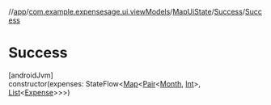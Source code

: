 //[app](../../../../index.md)/[com.example.expensesage.ui.viewModels](../../index.md)/[MapUiState](../index.md)/[Success](index.md)/[Success](-success.md)

# Success

[androidJvm]\
constructor(expenses: StateFlow&lt;[Map](https://kotlinlang.org/api/latest/jvm/stdlib/kotlin.collections/-map/index.html)&lt;[Pair](https://kotlinlang.org/api/latest/jvm/stdlib/kotlin/-pair/index.html)&lt;[Month](https://developer.android.com/reference/kotlin/java/time/Month.html), [Int](https://kotlinlang.org/api/latest/jvm/stdlib/kotlin/-int/index.html)&gt;, [List](https://kotlinlang.org/api/latest/jvm/stdlib/kotlin.collections/-list/index.html)&lt;[Expense](../../../com.example.expensesage.data.expenses/-expense/index.md)&gt;&gt;&gt;)
